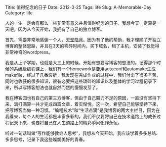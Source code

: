 Title: 值得纪念的日子
Date: 2012-3-25
Tags: life
Slug: A-Memorable-Day
Category: life


人的一生一定会有那么一些非常有意义并且值得纪念的日子，我想今天一定算是一天吧。因为从今天开始，我拥有了自己的独立博客。

首先，需要非常地感谢一个人，[天堂皓月](http://hackecho.com/)。因为有了他的帮助，我才理顺了开独立博客的整体思路，并且在3天的零碎时间内，买下域名，租了主机，安装了我觉得非常神奇的wordpress。

我是从上个学期，也就是大三上的时候，开始有想要写博客的想法的。记得那个时候的系统级编程课上，我们有一个homework是要用autoconf和automake生成makefile，经过了几番波折，我发现在完成作业的过程中，我们付出了很多辛苦，同时也收获的很多知识，很有必要把这些琐碎的知识以及整体的学习过程记录下来，所以写博客想法也就自然而然的慢慢发芽了。

我在博客园也有自己的第三方博客，但由于自己毅力不足的原因，一直没有坚持下来，满打满算一共才完成四篇文章，着实惭愧。这一次，希望自己能够坚持下来，把写博客当做一种习惯。“编程技术”和“生活点滴”是我博客的两大主栏目，因为在我看来，每个人的生活都是丰富多彩的，我们不仅要将自己在技术道路上的成长过程记录下来，也要将自己在人生道路上的精彩瞬间化作永恒。

听过一句话叫做“写作能够教会人思考”，我想从今天开始，我应该学着多多总结、多多思考，记录下我这些燦爛美好的青春。
